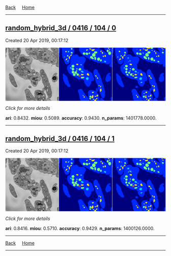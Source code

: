 
[Back](..)&nbsp;&nbsp;&nbsp;&nbsp;&nbsp;[Home](https://leapmanlab.github.io/snapshots)

---

<div class="summary"><a href="0"><h2>random_hybrid_3d / 0416 / 104 / 0</h2></a><p>Created 20 Apr 2019, 00:17:12
</p><a href="0"><img src="0/media/summary.png" align="center"></a><p>
<i>Click for more details</i>
</p></div>

**ari**: 0.8432. **miou**: 0.5089. **accuracy**: 0.9430. **n_params**: 1401778.0000. 

---

<div class="summary"><a href="1"><h2>random_hybrid_3d / 0416 / 104 / 1</h2></a><p>Created 20 Apr 2019, 00:17:12
</p><a href="1"><img src="1/media/summary.png" align="center"></a><p>
<i>Click for more details</i>
</p></div>

**ari**: 0.8416. **miou**: 0.5710. **accuracy**: 0.9429. **n_params**: 1400126.0000. 

---

[Back](..)&nbsp;&nbsp;&nbsp;&nbsp;&nbsp;[Home](https://leapmanlab.github.io/snapshots)

---